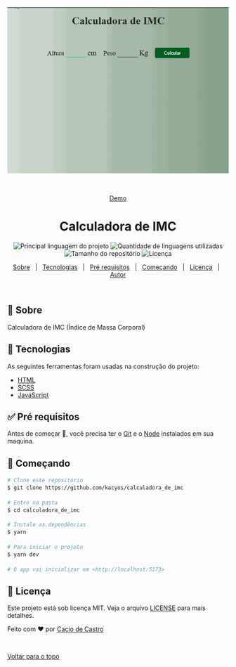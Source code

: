 <div align="center" id="top"> 
  <img src="./cover.gif" alt="Calculadora de IMC" />

&#xa0;

<a href="https://calculadora-imc.caciodev.com/">Demo</a>

</div>

<h1 align="center">Calculadora de IMC</h1>

<p align="center">
  <img alt="Principal linguagem do projeto" src="https://img.shields.io/github/languages/top/kacyos/calculadora_de_imc?color=56BEB8">

  <img alt="Quantidade de linguagens utilizadas" src="https://img.shields.io/github/languages/count/kacyos/calculadora_de_imc?color=56BEB8">

  <img alt="Tamanho do repositório" src="https://img.shields.io/github/repo-size/kacyos/calculadora_de_imc?color=56BEB8">
  
  <img alt="Licença" src="https://img.shields.io/github/license/kacyos/calculadora_de_imc?color=56BEB8">



  <!-- <img alt="Github issues" src="https://img.shields.io/github/issues/kacyos/calculadora_de_imc?color=56BEB8" /> -->

  <!-- <img alt="Github forks" src="https://img.shields.io/github/forks/kacyos/calculadora_de_imc?color=56BEB8" /> -->

  <!-- <img alt="Github stars" src="https://img.shields.io/github/stars/kacyos/calculadora_de_imc?color=56BEB8" /> -->
</p>

<!-- Status -->

<!-- <h4 align="center">
	🚧  Calculadora_de_imc 🚀 Em construção...  🚧
</h4>

<hr> -->

<p align="center">
  <a href="#dart-sobre">Sobre</a> &#xa0; | &#xa0; 
  <a href="#rocket-tecnologias">Tecnologias</a> &#xa0; | &#xa0;
  <a href="#white_check_mark-pré-requisitos">Pré requisitos</a> &#xa0; | &#xa0;
  <a href="#checkered_flag-começando">Começando</a> &#xa0; | &#xa0;
  <a href="#memo-licença">Licença</a> &#xa0; | &#xa0;
  <a href="https://github.com/kacyos" target="_blank">Autor</a>
</p>

<br>

## :dart: Sobre

Calculadora de IMC (Índice de Massa Corporal)

## :rocket: Tecnologias

As seguintes ferramentas foram usadas na construção do projeto:

- [HTML](https://developer.mozilla.org/pt-BR/docs/Web/HTML)
- [SCSS](https://sass-lang.com/)
- [JavaScript](https://developer.mozilla.org/pt-BR/docs/Web/javascript)

## :white_check_mark: Pré requisitos

Antes de começar :checkered_flag:, você precisa ter o [Git](https://git-scm.com) e o [Node](https://nodejs.org/en/) instalados em sua maquina.

## :checkered_flag: Começando

```bash
# Clone este repositório
$ git clone https://github.com/kacyos/calculadora_de_imc

# Entre na pasta
$ cd calculadora_de_imc

# Instale as dependências
$ yarn

# Para iniciar o projeto
$ yarn dev

# O app vai inicializar em <http://localhost:5173>
```

## :memo: Licença

Este projeto está sob licença MIT. Veja o arquivo [LICENSE](LICENSE.md) para mais detalhes.

Feito com :heart: por <a href="https://github.com/kacyos" target="_blank">Cacio de Castro</a>

&#xa0;

<a href="#top">Voltar para o topo</a>

